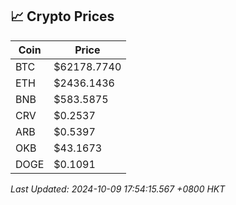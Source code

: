 ## 📈 Crypto Prices

| Coin | Price |
| ---- | ----- |
| BTC | $62178.7740 |
| ETH | $2436.1436 |
| BNB | $583.5875 |
| CRV | $0.2537 |
| ARB | $0.5397 |
| OKB | $43.1673 |
| DOGE | $0.1091 |

_Last Updated: 2024-10-09 17:54:15.567 +0800 HKT_
